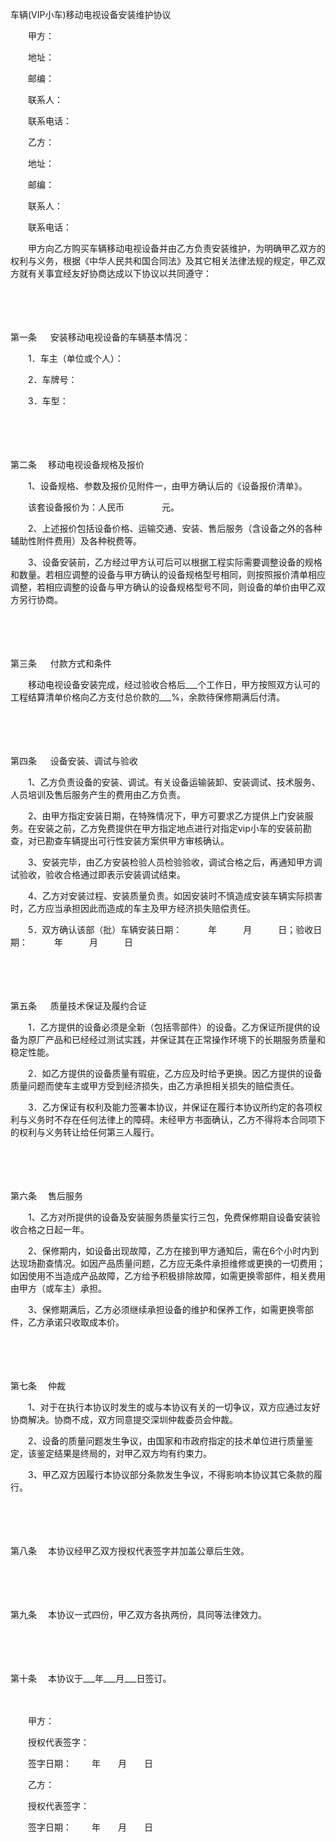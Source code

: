



车辆(VIP小车)移动电视设备安装维护协议



 

　　甲方：

　　地址：

　　邮编：

　　联系人：

　　联系电话：

　　乙方：

　　地址：

　　邮编：

　　联系人：

　　联系电话：

　　甲方向乙方购买车辆移动电视设备并由乙方负责安装维护，为明确甲乙双方的权利与义务，根据《中华人民共和国合同法》及其它相关法律法规的规定，甲乙双方就有关事宜经友好协商达成以下协议以共同遵守：

　　

　　

第一条
　 安装移动电视设备的车辆基本情况：

　　1．车主（单位或个人）：

　　2．车牌号：

　　3．车型：

　　

　　

第二条
　移动电视设备规格及报价

　　1、设备规格、参数及报价见附件一，由甲方确认后的《设备报价清单》。

　　该套设备报价为：人民币　　　　 元。

　　2、上述报价包括设备价格、运输交通、安装、售后服务（含设备之外的各种辅助性附件费用）及各种税费等。

　　3、设备安装前，乙方经过甲方认可后可以根据工程实际需要调整设备的规格和数量。若相应调整的设备与甲方确认的设备规格型号相同，则按照报价清单相应调整，若相应调整的设备与甲方确认的设备规格型号不同，则设备的单价由甲乙双方另行协商。

　　

　　

第三条
　 付款方式和条件

　　移动电视设备安装完成，经过验收合格后___个工作日，甲方按照双方认可的工程结算清单价格向乙方支付总价款的___%，余款待保修期满后付清。

　　

　　

第四条
　 设备安装、调试与验收

　　1、乙方负责设备的安装、调试。有关设备运输装卸、安装调试、技术服务、人员培训及售后服务产生的费用由乙方负责。

　　2、由甲方指定安装日期，在特殊情况下，甲方可要求乙方提供上门安装服务。在安装之前，乙方免费提供在甲方指定地点进行对指定vip小车的安装前勘查，对已勘查车辆提出可行性安装方案供甲方审核确认。

　　3、安装完毕，由乙方安装检验人员检验验收，调试合格之后，再通知甲方调试验收，验收合格通过即表示安装调试结束。

　　4、乙方对安装过程、安装质量负责。如因安装时不慎造成安装车辆实际损害时，乙方应当承担因此而造成的车主及甲方经济损失赔偿责任。

　　5．双方确认该部（批）车辆安装日期：　　　年　　　月　　　日；验收日期：　　　年　　　月　　　日

　　

　　

第五条
　 质量技术保证及履约合证

　　1．乙方提供的设备必须是全新（包括零部件）的设备。乙方保证所提供的设备为原厂产品和已经经过测试实践，并保证其在正常操作环境下的长期服务质量和稳定性能。

　　2．如乙方提供的设备质量有瑕疵，乙方应及时给予更换。因乙方提供的设备质量问题而使车主或甲方受到经济损失，由乙方承担相关损失的赔偿责任。

　　3．乙方保证有权利及能力签署本协议，并保证在履行本协议所约定的各项权利与义务时不存在任何法律上的障碍。未经甲方书面确认，乙方不得将本合同项下的权利与义务转让给任何第三人履行。

　　

　　

第六条
　售后服务

　　1、乙方对所提供的设备及安装服务质量实行三包，免费保修期自设备安装验收合格之日起一年。

　　2、保修期内，如设备出现故障，乙方在接到甲方通知后，需在6个小时内到达现场勘查情况。如因产品质量问题，乙方应无条件承担维修或更换的一切费用；如因使用不当造成产品故障，乙方给予积极排除故障，如需更换零部件，相关费用由甲方（或车主）承担。

　　3、保修期满后，乙方必须继续承担设备的维护和保养工作，如需更换零部件，乙方承诺只收取成本价。

　　

　　

第七条
　仲裁

　　1、对于在执行本协议时发生的或与本协议有关的一切争议，双方应通过友好协商解决。协商不成，双方同意提交深圳仲裁委员会仲裁。

　　2、设备的质量问题发生争议，由国家和市政府指定的技术单位进行质量鉴定，该鉴定结果是终局的，对甲乙双方均有约束力。

　　3、甲乙双方因履行本协议部分条款发生争议，不得影响本协议其它条款的履行。

　　

　　

第八条
　本协议经甲乙双方授权代表签字并加盖公章后生效。

　　

　　

第九条
　本协议一式四份，甲乙双方各执两份，具同等法律效力。

　　

　　

第十条
　本协议于___年___月___日签订。

　　　　

　　甲方：

　　授权代表签字：

　　签字日期：　　 年　　月　　日　

　　乙方：

　　授权代表签字：

　　签字日期：　　 年　　月　　日